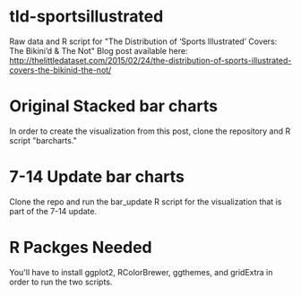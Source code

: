 # tld-sportsillustrated
Raw data and R script for "The Distribution of ‘Sports Illustrated’ Covers: The Bikini’d &amp; The Not"
Blog post available here: http://thelittledataset.com/2015/02/24/the-distribution-of-sports-illustrated-covers-the-bikinid-the-not/

# Original Stacked bar charts
In order to create the visualization from this post, clone the repository and R script "barcharts."

# 7-14 Update bar charts
Clone the repo and run the bar_update R script for the visualization that is part of the 7-14 update.

# R Packges Needed
You'll have to install ggplot2, RColorBrewer, ggthemes, and gridExtra in order to run the two scripts.
